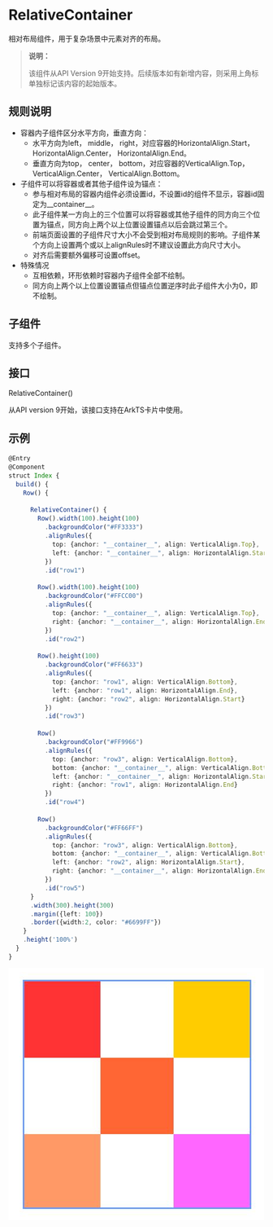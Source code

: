 # RelativeContainer

相对布局组件，用于复杂场景中元素对齐的布局。

>  **说明：**
>
> 该组件从API Version 9开始支持。后续版本如有新增内容，则采用上角标单独标记该内容的起始版本。



## 规则说明  

 * 容器内子组件区分水平方向，垂直方向：  
   * 水平方向为left， middle， right，对应容器的HorizontalAlign.Start， HorizontalAlign.Center， HorizontalAlign.End。
   * 垂直方向为top， center， bottom，对应容器的VerticalAlign.Top， VerticalAlign.Center， VerticalAlign.Bottom。
 * 子组件可以将容器或者其他子组件设为锚点：  
   * 参与相对布局的容器内组件必须设置id，不设置id的组件不显示，容器id固定为__container__。
   * 此子组件某一方向上的三个位置可以将容器或其他子组件的同方向三个位置为锚点，同方向上两个以上位置设置锚点以后会跳过第三个。
   * 前端页面设置的子组件尺寸大小不会受到相对布局规则的影响。子组件某个方向上设置两个或以上alignRules时不建议设置此方向尺寸大小。
   * 对齐后需要额外偏移可设置offset。
 * 特殊情况
   * 互相依赖，环形依赖时容器内子组件全部不绘制。
   * 同方向上两个以上位置设置锚点但锚点位置逆序时此子组件大小为0，即不绘制。

## 子组件

支持多个子组件。


## 接口

RelativeContainer()

从API version 9开始，该接口支持在ArkTS卡片中使用。

## 示例

```ts
@Entry
@Component
struct Index {
  build() {
    Row() {

      RelativeContainer() {
        Row().width(100).height(100)
          .backgroundColor("#FF3333")
          .alignRules({
            top: {anchor: "__container__", align: VerticalAlign.Top},
            left: {anchor: "__container__", align: HorizontalAlign.Start}
          })
          .id("row1")

        Row().width(100).height(100)
          .backgroundColor("#FFCC00")
          .alignRules({
            top: {anchor: "__container__", align: VerticalAlign.Top},
            right: {anchor: "__container__", align: HorizontalAlign.End}
          })
          .id("row2")

        Row().height(100)
          .backgroundColor("#FF6633")
          .alignRules({
            top: {anchor: "row1", align: VerticalAlign.Bottom},
            left: {anchor: "row1", align: HorizontalAlign.End},
            right: {anchor: "row2", align: HorizontalAlign.Start}
          })
          .id("row3")

        Row()
          .backgroundColor("#FF9966")
          .alignRules({
            top: {anchor: "row3", align: VerticalAlign.Bottom},
            bottom: {anchor: "__container__", align: VerticalAlign.Bottom},
            left: {anchor: "__container__", align: HorizontalAlign.Start},
            right: {anchor: "row1", align: HorizontalAlign.End}
          })
          .id("row4")

        Row()
          .backgroundColor("#FF66FF")
          .alignRules({
            top: {anchor: "row3", align: VerticalAlign.Bottom},
            bottom: {anchor: "__container__", align: VerticalAlign.Bottom},
            left: {anchor: "row2", align: HorizontalAlign.Start},
            right: {anchor: "__container__", align: HorizontalAlign.End}
          })
          .id("row5")
      }
      .width(300).height(300)
      .margin({left: 100})
      .border({width:2, color: "#6699FF"})
    }
    .height('100%')
  }
}

```
![relative container](figures/relativecontainer.png)
